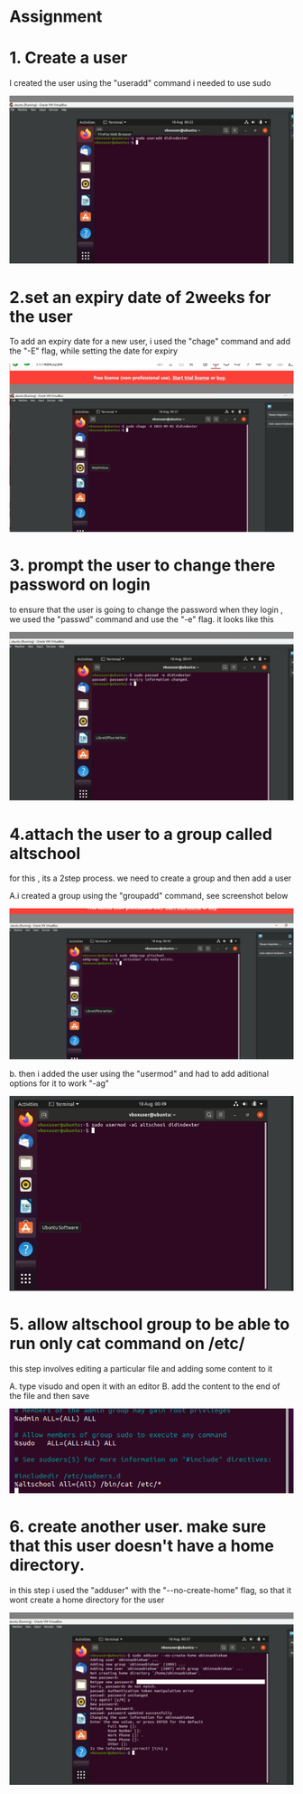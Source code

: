 <!-- @format -->

# Assignment

# 1. Create a user

I created the user using the "useradd" command i needed to use sudo

<img src="./images/Alt School Assignment - 1 Sudo user.JPG"/>

# 2.set an expiry date of 2weeks for the user

To add an expiry date for a new user, i used the "chage" command and add the "-E" flag, while setting the date for expiry

<img src="./images/Alt school Assignment Cloud 2weeks password.JPG"/>

# 3. prompt the user to change there password on login

to ensure that the user is going to change the password when they login , we used the "passwd" command and use the "-e" flag. it looks like this

<img src="./images/Alt school Assignment Cloud 2weeks password prompting user to change password.JPG"/>

# 4.attach the user to a group called altschool

for this , its a 2step process. we need to create a group and then add a user

A.i created a group using the "groupadd" command, see screenshot below

<img src="./images/Alt Schl - Added Group.JPG"/>

b. then i added the user using the "usermod" and had to add aditional options for it to work "-ag"

<img src="./Images/Altschool - Adding user to group.JPG"/>

# 5. allow altschool group to be able to run only cat command on /etc/

this step involves editing a particular file and adding some content to it

A. type visudo and open it with an editor
B. add the content to the end of the file and then save

<img src="./Images/Alt school Vsudo.jpeg"/>

# 6. create another user. make sure that this user doesn't have a home directory.

in this step i used the "adduser" with the "--no-create-home" flag, so that it wont create a home directory for the user

<img src="./images/Alt school - new user Obinna.JPG"/>
